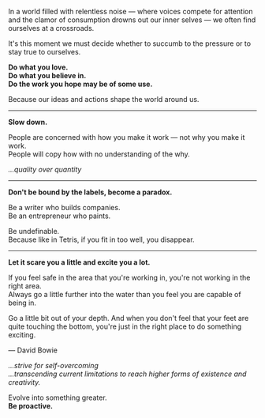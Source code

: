 In a world filled with relentless noise — where voices compete for attention and the clamor of consumption drowns out our inner selves — we often find ourselves at a crossroads.

It's this moment we must decide whether to succumb to the pressure or to stay true to ourselves.

**Do what you love.**  
**Do what you believe in.**  
**Do the work you hope may be of some use.**

Because our ideas and actions shape the world around us.

---

**Slow down.**

People are concerned with how you make it work — not why you make it work.  
People will copy how with no understanding of the why.

*...quality over quantity*

---

**Don't be bound by the labels, become a paradox.**

Be a writer who builds companies.  
Be an entrepreneur who paints.

Be undefinable.  
Because like in Tetris, if you fit in too well, you disappear.

---

**Let it scare you a little and excite you a lot.**

If you feel safe in the area that you're working in, you're not working in the right area.  
Always go a little further into the water than you feel you are capable of being in.

Go a little bit out of your depth. And when you don't feel that your feet are quite touching the bottom, you're just in the right place to do something exciting.

— David Bowie

*...strive for self-overcoming*  
*...transcending current limitations to reach higher forms of existence and creativity.*

Evolve into something greater.  
**Be proactive.**

